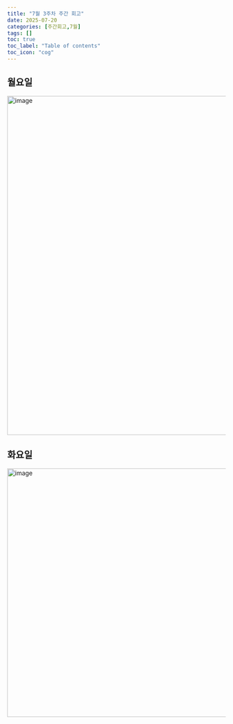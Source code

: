 ```yaml
---
title: "7월 3주차 주간 회고"
date: 2025-07-20
categories: [주간회고,7월]
tags: []
toc: true
toc_label: "Table of contents"
toc_icon: "cog"
---
```


## 월요일
<img width="638" height="780" alt="image" src="https://github.com/user-attachments/assets/ef2e465b-3ff3-46bc-8fff-cc6991a80844" />

## 화요일
<img width="874" height="572" alt="image" src="https://github.com/user-attachments/assets/7464acf2-0f20-41b4-8212-c85ba16162e2" />

